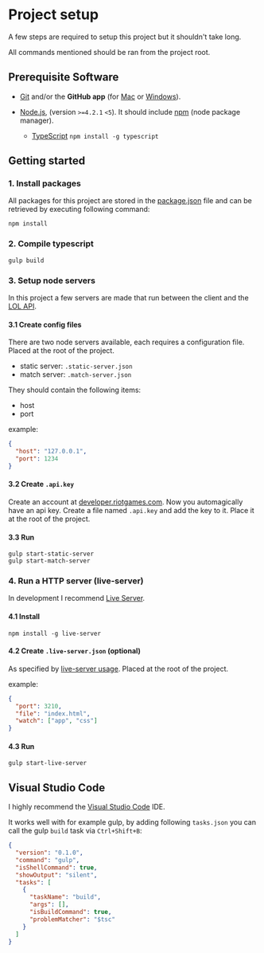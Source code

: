 # Project setup

A few steps are required to setup this project but it shouldn't take long.

All commands mentioned should be ran from the project root.

## Prerequisite Software

* [Git](http://git-scm.com) and/or the **GitHub app** (for [Mac](http://mac.github.com) or
  [Windows](http://windows.github.com)).

* [Node.js](http://nodejs.org), (version `>=4.2.1` `<5`). It should include [npm](https://www.npmjs.com/) (node package manager). 
  * [TypeScript](https://www.npmjs.com/package/typescript) `npm install -g typescript`

## Getting started

### 1. Install packages
All packages for this project are stored in the 
[package.json](https://github.com/SteveVanOpstal/LegendBuilder/blob/master/package.json) file and can be
retrieved by executing following command:
```
npm install
```

### 2. Compile typescript
```
gulp build
```

### 3. Setup node servers
In this project a few servers are made that run between the client and the [LOL API](https://developer.riotgames.com/).

#### 3.1 Create config files
There are two node servers available, each requires a configuration file. Placed at the root of the project.
 * static server: `.static-server.json`
 * match server: `.match-server.json`

They should contain the following items:
 * host
 * port

example:
```JSON
{
  "host": "127.0.0.1",
  "port": 1234
}
```

#### 3.2 Create `.api.key`
Create an account at [developer.riotgames.com](https://developer.riotgames.com/). Now you automagically have an api key.
Create a file named `.api.key` and add the key to it. Place it at the root of the project.

#### 3.3 Run
```
gulp start-static-server
gulp start-match-server
```

### 4. Run a HTTP server (live-server)
In development I recommend [Live Server](https://www.npmjs.com/package/live-server).

#### 4.1 Install
```
npm install -g live-server
```

#### 4.2 Create `.live-server.json` (optional)
As specified by [live-server usage](https://github.com/tapio/live-server#usage-from-node). Placed at the root of the project.

example:
```JSON
{
  "port": 3210,
  "file": "index.html",
  "watch": ["app", "css"]
}
```

#### 4.3 Run
```
gulp start-live-server
```

## Visual Studio Code
I highly recommend the [Visual Studio Code](https://code.visualstudio.com/) IDE. 

It works well with for example gulp, by adding following `tasks.json` you can call the gulp `build` task via `Ctrl+Shift+B`:

```JSON
{
  "version": "0.1.0",
  "command": "gulp",
  "isShellCommand": true,
  "showOutput": "silent",
  "tasks": [
    {
      "taskName": "build",
      "args": [],
      "isBuildCommand": true,
      "problemMatcher": "$tsc"
    }
  ]
}
```